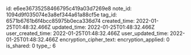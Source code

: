 id: e6ee36735258466795c419a03d7269e8
note_id: 1094d9f035074e3a8ef344a61a88cf5e
tag_id: 6571b6761b6f4bcc85975b0eca336d74
created_time: 2022-01-25T01:48:32.466Z
updated_time: 2022-01-25T01:48:32.466Z
user_created_time: 2022-01-25T01:48:32.466Z
user_updated_time: 2022-01-25T01:48:32.466Z
encryption_cipher_text: 
encryption_applied: 0
is_shared: 0
type_: 6